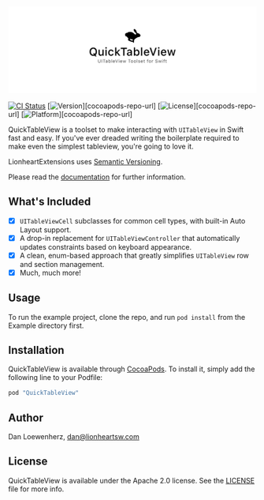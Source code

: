 <!--
Copyright 2012-2018 Lionheart Software LLC

Licensed under the Apache License, Version 2.0 (the "License");
you may not use this file except in compliance with the License.
You may obtain a copy of the License at

   http://www.apache.org/licenses/LICENSE-2.0

Unless required by applicable law or agreed to in writing, software
distributed under the License is distributed on an "AS IS" BASIS,
WITHOUT WARRANTIES OR CONDITIONS OF ANY KIND, either express or implied.
See the License for the specific language governing permissions and
limitations under the License.
-->

![](meta/repo-banner.png)

[![CI Status][ci-badge]][travis-repo-url]
[![Version][version-badge]][cocoapods-repo-url]
[![License][license-badge]][cocoapods-repo-url]
[![Platform][platform-badge]][cocoapods-repo-url]

QuickTableView is a toolset to make interacting with `UITableView` in Swift fast and easy. If you've ever dreaded writing the boilerplate required to make even the simplest tableview, you're going to love it.

LionheartExtensions uses [Semantic Versioning][semver-url].

Please read the [documentation][doc-url] for further information.

## What's Included

* [x] `UITableViewCell` subclasses for common cell types, with built-in Auto Layout support.
* [x] A drop-in replacement for `UITableViewController` that automatically updates constraints based on keyboard appearance.
* [x] A clean, enum-based approach that greatly simplifies `UITableView` row and section management.
* [x] Much, much more!

## Usage

To run the example project, clone the repo, and run `pod install` from the Example directory first.

## Installation

QuickTableView is available through [CocoaPods][cocoapods-url]. To install
it, simply add the following line to your Podfile:

```ruby
pod "QuickTableView"
```

## Author

Dan Loewenherz, dan@lionheartsw.com

## License

QuickTableView is available under the Apache 2.0 license. See the [LICENSE](LICENSE) file for more info.

<!-- Images -->

[ci-badge]: https://img.shields.io/travis/lionheart/QuickTableView.svg?style=flat
[version-badge]: https://img.shields.io/cocoapods/v/QuickTableView.svg?style=flat
[license-badge]: https://img.shields.io/cocoapods/l/QuickTableView.svg?style=flat
[platform-badge]: https://img.shields.io/cocoapods/p/QuickTableView.svg?style=flat

<!-- Links -->

[semver-url]: http://www.semver.org
[travis-repo-url]: https://travis-ci.org/lionheart/QuickTableView
[cocoapods-url]: http://cocoapods.org
[cocaopods-repo-url]: http://cocoapods.org/pods/QuickTableView
[doc-url]: https://code.lionheart.software/QuickTableView/

